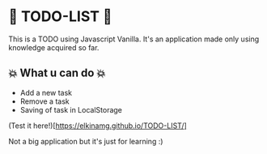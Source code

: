 # :rocket: TODO-LIST :rocket:

This is a TODO using Javascript Vanilla. It's an application made only using knowledge acquired so far.

## :boom: What u can do :boom:

- Add a new task
- Remove a task
- Saving of task in LocalStorage

(Test it here!)[https://elkinamg.github.io/TODO-LIST/]

Not a big application but it's just for learning :)